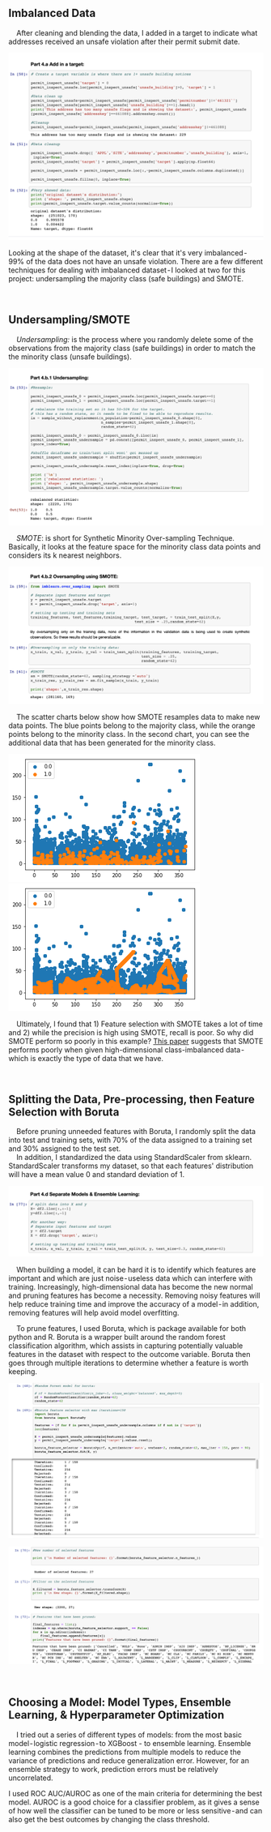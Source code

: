 
## Imbalanced Data

&nbsp;&nbsp;&nbsp;&nbsp;After cleaning and blending the data, I added in a target to indicate what addresses received an unsafe violation after their permit submit date.

![Adding in a target](https://github.com/heavenstobetsy/PhillyConstruction/blob/master/Charts/target.png)

Looking at the shape of the dataset, it's clear that it's very imbalanced - 99% of the data does not have an unsafe violation. There are a few different techniques for dealing with imbalanced dataset - I looked at two for this project: undersampling the majority class (safe buildings) and SMOTE.

<p>
 &nbsp;
    </p>
    
## Undersampling/SMOTE

&nbsp;&nbsp;&nbsp;&nbsp;*Undersampling:* is the process where you randomly delete some of the observations from the majority class (safe buildings) in order to match the the minority class (unsafe buildings).

![Undersampling](https://github.com/heavenstobetsy/PhillyConstruction/blob/master/Charts/undersampling.png)

&nbsp;&nbsp;&nbsp;&nbsp;*SMOTE*: is short for Synthetic Minority Over-sampling Technique. Basically, it looks at the feature space for the minority class data points and considers its k nearest neighbors.

![SMOTE](https://github.com/heavenstobetsy/PhillyConstruction/blob/master/Charts/smote_gist.png)

&nbsp;&nbsp;&nbsp;&nbsp;The scatter charts below show how SMOTE resamples data to make new data points. The blue points belong to the majority class, while the orange points belong to the minority class. In the second chart, you can see the additional data that has been generated for the minority class.

![Pre-SMOTE](https://github.com/heavenstobetsy/PhillyConstruction/blob/master/Charts/pre_smote.png)
![SMOTE](https://github.com/heavenstobetsy/PhillyConstruction/blob/master/Charts/smote.png)


&nbsp;&nbsp;&nbsp;&nbsp;Ultimately, I found that 1) Feature selection with SMOTE takes a lot of time and 2) while the precision is high using SMOTE, recall is poor. So why did SMOTE perform so poorly in this example? [This paper](https://bmcbioinformatics.biomedcentral.com/articles/10.1186/1471-2105-14-106) suggests that SMOTE performs poorly when given high-dimensional class-imbalanced data - which is exactly the type of data that we have.

<p>
 &nbsp;
    </p>
    
    
## Splitting the Data, Pre-processing, then Feature Selection with Boruta

&nbsp;&nbsp;&nbsp;&nbsp;Before pruning unneeded features with Boruta, I randomly split the data into test and training sets, with 70% of the data assigned to a training set and 30% assigned to the test set.  
&nbsp;&nbsp;&nbsp;&nbsp;In addition, I standardized the data using StandardScaler from sklearn.   StandardScaler transforms my dataset, so that each features' distribution will have a mean value 0 and standard deviation of 1. 


![Test train split](https://github.com/heavenstobetsy/PhillyConstruction/blob/master/Charts/test_train.png)

&nbsp;&nbsp;&nbsp;&nbsp;When building a model, it can be hard it is to identify which features are important and which are just noise - useless data which can interfere with training. Increasingly, high-dimensional data has become the new normal and pruning features has become a necessity. Removing noisy features will help reduce training time and improve the accuracy of a model - in addition, removing features will help avoid  model overfitting.

&nbsp;&nbsp;&nbsp;&nbsp;To prune features, I used Boruta, which is package available for both python and R. Boruta is a wrapper built around the random forest classification algorithm, which assists in capturing potentially valuable features in the dataset with respect to the outcome variable. Boruta then goes through multiple iterations to determine whether a feature is worth keeping.

![Boruta part I](https://github.com/heavenstobetsy/PhillyConstruction/blob/master/Charts/boruta_gist1.png)

![Boruta part II](https://github.com/heavenstobetsy/PhillyConstruction/blob/master/Charts/boruta_gist2.png)


<p>
 &nbsp;
    </p>


## Choosing a Model: Model Types, Ensemble Learning, & Hyperparameter Optimization 
&nbsp;&nbsp;&nbsp;&nbsp;I tried out a series of different types of models:  from the most basic model - logistic regression - to XGBoost - to ensemble learning. Ensemble learning combines the predictions from multiple models to reduce the variance of predictions and reduce generalization error. However, for an ensemble strategy to work, prediction errors must be relatively uncorrelated.

I used ROC AUC/AUROC as one of the main criteria for determining the best model. AUROC is a good choice for a classifier problem, as it gives a sense of how well the classifier can be tuned to be more or less sensitive - and can also get the best outcomes by changing the class threshold.



